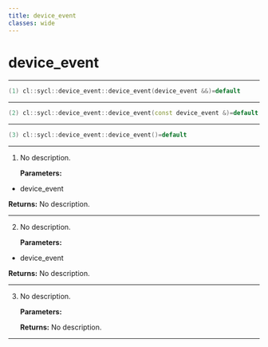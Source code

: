```yaml
---
title: device_event
classes: wide
---
```

# device_event

---

```cpp
(1) cl::sycl::device_event::device_event(device_event &&)=default
```

---

```cpp
(2) cl::sycl::device_event::device_event(const device_event &)=default
```

---

```cpp
(3) cl::sycl::device_event::device_event()=default
```

---

1. No description.

   **Parameters:**

  * device_event 

   

   **Returns:** No description.

---

2. No description.

   **Parameters:**

  * device_event 

   

   **Returns:** No description.

---

3. No description.

   **Parameters:**

   **Returns:** No description.

---

